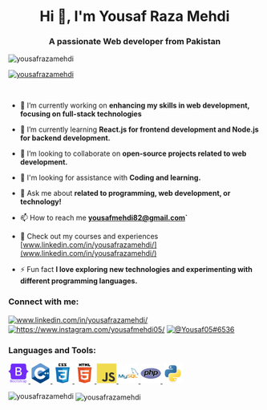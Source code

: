 <h1 align="center">Hi 👋, I'm Yousaf Raza Mehdi</h1>
<h3 align="center">A passionate Web developer from Pakistan</h3>

<p align="left"> <img src="https://komarev.com/ghpvc/?username=yousafrazamehdi&label=Profile%20views&color=0e75b6&style=flat" alt="yousafrazamehdi" /> </p>

<p align="left"> <a href="https://github.com/ryo-ma/github-profile-trophy"><img src="https://github-profile-trophy.vercel.app/?username=yousafrazamehdi" alt="yousafrazamehdi" /></a> </p>

<p align="left"> <a href="https://twitter.com/" target="blank"><img src="https://img.shields.io/twitter/follow/?logo=twitter&style=for-the-badge" alt="" /></a> </p>

- 🔭 I’m currently working on **enhancing my skills in web development, focusing on full-stack technologies**

- 🌱 I’m currently learning **React.js for frontend development and Node.js for backend development.**

- 👯 I’m looking to collaborate on **open-source projects related to web development.**

- 🤝 I'm looking for assistance with **Coding and learning.**

- 💬 Ask me about **related to programming, web development, or technology!**

- 📫 How to reach me **yousafmehdi82@gmail.com`**

- 📄 Check out my courses and experiences [www.linkedin.com/in/yousafrazamehdi/](www.linkedin.com/in/yousafrazamehdi/)

- ⚡ Fun fact **I love exploring new technologies and experimenting with different programming languages.**

<h3 align="left">Connect with me:</h3>
<p align="left">
<a href="https://linkedin.com/in/www.linkedin.com/in/yousafrazamehdi/" target="blank"><img align="center" src="https://raw.githubusercontent.com/rahuldkjain/github-profile-readme-generator/master/src/images/icons/Social/linked-in-alt.svg" alt="www.linkedin.com/in/yousafrazamehdi/" height="30" width="40" /></a>
<a href="https://instagram.com/https://www.instagram.com/yousafmehdi05/" target="blank"><img align="center" src="https://raw.githubusercontent.com/rahuldkjain/github-profile-readme-generator/master/src/images/icons/Social/instagram.svg" alt="https://www.instagram.com/yousafmehdi05/" height="30" width="40" /></a>
<a href="https://discord.gg/@Yousaf05#6536" target="blank"><img align="center" src="https://raw.githubusercontent.com/rahuldkjain/github-profile-readme-generator/master/src/images/icons/Social/discord.svg" alt="@Yousaf05#6536" height="30" width="40" /></a>
</p>

<h3 align="left">Languages and Tools:</h3>
<p align="left"> <a href="https://getbootstrap.com" target="_blank" rel="noreferrer"> <img src="https://raw.githubusercontent.com/devicons/devicon/master/icons/bootstrap/bootstrap-plain-wordmark.svg" alt="bootstrap" width="40" height="40"/> </a> <a href="https://www.w3schools.com/cpp/" target="_blank" rel="noreferrer"> <img src="https://raw.githubusercontent.com/devicons/devicon/master/icons/cplusplus/cplusplus-original.svg" alt="cplusplus" width="40" height="40"/> </a> <a href="https://www.w3schools.com/css/" target="_blank" rel="noreferrer"> <img src="https://raw.githubusercontent.com/devicons/devicon/master/icons/css3/css3-original-wordmark.svg" alt="css3" width="40" height="40"/> </a> <a href="https://www.w3.org/html/" target="_blank" rel="noreferrer"> <img src="https://raw.githubusercontent.com/devicons/devicon/master/icons/html5/html5-original-wordmark.svg" alt="html5" width="40" height="40"/> </a> <a href="https://developer.mozilla.org/en-US/docs/Web/JavaScript" target="_blank" rel="noreferrer"> <img src="https://raw.githubusercontent.com/devicons/devicon/master/icons/javascript/javascript-original.svg" alt="javascript" width="40" height="40"/> </a> <a href="https://www.mysql.com/" target="_blank" rel="noreferrer"> <img src="https://raw.githubusercontent.com/devicons/devicon/master/icons/mysql/mysql-original-wordmark.svg" alt="mysql" width="40" height="40"/> </a> <a href="https://www.php.net" target="_blank" rel="noreferrer"> <img src="https://raw.githubusercontent.com/devicons/devicon/master/icons/php/php-original.svg" alt="php" width="40" height="40"/> </a> <a href="https://www.python.org" target="_blank" rel="noreferrer"> <img src="https://raw.githubusercontent.com/devicons/devicon/master/icons/python/python-original.svg" alt="python" width="40" height="40"/> </a> </p>

<p><img align="left" src="https://github-readme-stats.vercel.app/api/top-langs?username=yousafrazamehdi&show_icons=true&locale=en&layout=compact" alt="yousafrazamehdi" /></p>

<p>&nbsp;<img align="center" src="https://github-readme-stats.vercel.app/api?username=yousafrazamehdi&show_icons=true&locale=en" alt="yousafrazamehdi" /></p>
